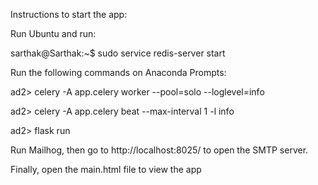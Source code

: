 Instructions to start the app:

Run Ubuntu and run:

sarthak@Sarthak:~$ sudo service redis-server start


Run the following commands on Anaconda Prompts:

ad2> celery -A app.celery worker --pool=solo --loglevel=info

ad2> celery -A app.celery beat --max-interval 1 -l info

ad2> flask run


Run Mailhog, then go to http://localhost:8025/ to open the SMTP server.


Finally, open the main.html file to view the app
